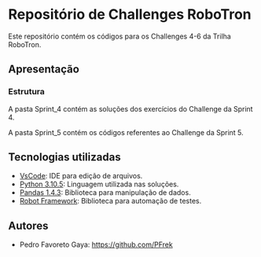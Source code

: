 # Repositório de Challenges RoboTron


Este repositório contém os códigos para os Challenges 4-6 da Trilha RoboTron.

## Apresentação

### Estrutura

A pasta Sprint_4 contém as soluções dos exercícios do Challenge da Sprint 4.

A pasta Sprint_5 contém os códigos referentes ao Challenge da Sprint 5.


## Tecnologias utilizadas


- [VsCode](https://code.visualstudio.com/): IDE para edição de arquivos.
- [Python 3.10.5](https://www.python.org/downloads/release/python-3105/): Linguagem utilizada nas soluções.
- [Pandas 1.4.3](https://pandas.pydata.org/): Biblioteca para manipulação de dados.
- [Robot Framework](https://robotframework.org/): Biblioteca para automação de testes.


## Autores

- Pedro Favoreto Gaya: <https://github.com/PFrek>


